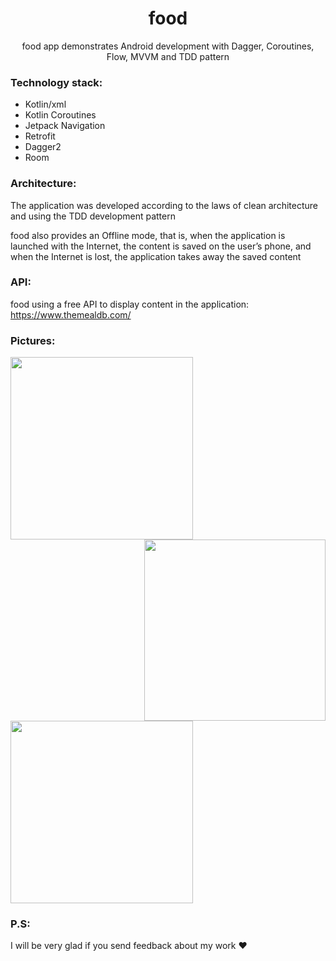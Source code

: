 <h1 align="center">food</h1>
<p align="center">  
food app demonstrates Android development with Dagger, Coroutines, Flow, MVVM and TDD pattern

### Technology stack:
- Kotlin/xml
- Kotlin Coroutines
- Jetpack Navigation
- Retrofit
- Dagger2
- Room

### Architecture: 
The application was developed according to the laws of clean architecture and using the TDD development pattern

food also provides an Offline mode, that is, when the application is launched with the Internet, 
the content is saved on the user’s phone, and when the Internet is lost, the application takes away the saved content

### API: 
food using a free API to display content in the application: https://www.themealdb.com/
  
### Pictures: 

<img src="https://github.com/i-safronov/food/assets/122071062/eaf2d06a-dd60-4310-b679-45c3489a57f1" align="left" width="292"/>
<img src="https://github.com/i-safronov/food/assets/122071062/6a036e3a-3cd9-4000-b933-1ffc986105d2" align="right" width="290"/>
<img src="https://github.com/i-safronov/food/assets/122071062/ff0fd18c-8a8e-4fd7-826c-ae4122df082b" align="center" width="292"/>

### P.S: 
I will be very glad if you send feedback about my work ❤️
